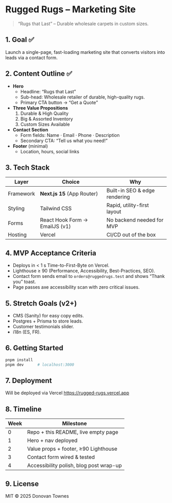 # Rugged Rugs – Marketing Site
> “Rugs that Last” – Durable wholesale carpets in custom sizes.

## 1. Goal ✅
Launch a single-page, fast-loading marketing site that converts visitors into leads via a contact form.

## 2. Content Outline ✅
- **Hero**  
  - Headline: “Rugs that Last”  
  - Sub-head: Wholesale retailer of durable, high-quality rugs.  
  - Primary CTA button → “Get a Quote”
- **Three Value Propositions**  
  1. Durable & High Quality  
  2. Big & Assorted Inventory  
  3. Custom Sizes Available
- **Contact Section**  
  - Form fields: Name · Email · Phone · Description  
  - Secondary CTA: “Tell us what you need!”
- **Footer** (minimal)  
  - Location, hours, social links

## 3. Tech Stack
| Layer | Choice | Why |
| ----- | ------ | --- |
| Framework | **Next.js 15** (App Router) | Built-in SEO & edge rendering |
| Styling | Tailwind CSS | Rapid, utility-first layout |
| Forms | React Hook Form → EmailJS (v1) | No backend needed for MVP |
| Hosting | Vercel | CI/CD out of the box |

## 4. MVP Acceptance Criteria
- Deploys in < 1 s Time-to-First-Byte on Vercel.
- Lighthouse ≥ 90 (Performance, Accessibility, Best-Practices, SEO).
- Contact form sends email to `orders@ruggedrugs.test` and shows “Thank you” toast.
- Page passes axe accessibility scan with zero critical issues.

## 5. Stretch Goals (v2+)
- CMS (Sanity) for easy copy edits.
- Postgres + Prisma to store leads.
- Customer testimonials slider.
- i18n (ES, FR).

## 6. Getting Started
```bash
pnpm install
pnpm dev      # localhost:3000
```
## 7. Deployment
Will be deployed via Vercel
https://rugged-rugs.vercel.app


## 8. Timeline
| Week | Milestone                               |
| ---- | --------------------------------------- |
| 0    | Repo + this README, live empty page     |
| 1    | Hero + nav deployed                     |
| 2    | Value props + footer, ≥90 Lighthouse    |
| 3    | Contact form wired & tested             |
| 4    | Accessibility polish, blog post wrap-up |

## 9. License
MIT ©️ 2025 Donovan Townes
